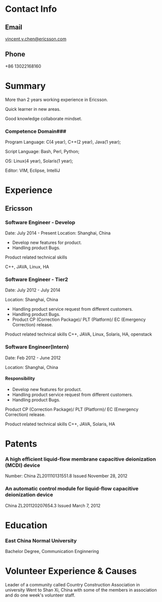 # Contact Info #
## Email ##
vincent.y.chen@ericsson.com
## Phone ##
+86 13022168160

# Summary #
More than 2 years working experience in Ericsson.

Quick learner in new areas.

Good knowledge collaborate mindset. 

### Competence Domain###

Program Language: C(4 year), C++(2 year), Java(1 year);

Script Language: Bash, Perl, Python;

OS: Linux(4 year), Solaris(1 year);

Editor: VIM, Eclipse, IntelliJ

# Experience #

## Ericsson ##

### Software Engineer - Develop ###
Date: July 2014 - Present
Location: Shanghai, China

* Develop new features for product.
* Handling product Bugs.

Product related technical skills

C++, JAVA, Linux, HA


### Software Engineer - Tier2 ###
Date: July 2012 - July 2014

Location: Shanghai, China

* Handling product service request from different customers.
* Handling product Bugs.
* Product CP (Correction Package)/ PLT (Platform)/ EC (Emergency Correction) release.

Product related technical skills
C++, JAVA, Linux, Solaris, HA, openstack

### Software Engineer(Intern) ###
Date: Feb 2012 - June 2012

Location: Shanghai, China

#### Responsibility ####
* Develop new features for product.
* Handling product service request from different customers.
* Handling product Bugs.

Product CP (Correction Package)/ PLT (Platform)/ EC (Emergency Correction) release.

Product related technical skills
C++, JAVA, Solaris, HA

# Patents #
### A high efficient liquid-flow membrane capacitive deionization (MCDI) device ###
Number: China ZL201110131551.8
Issued November 28, 2012

### An automatic control module for liquid-flow capacitive deionization device ###
China ZL201120207654.3
Issued March 7, 2012

# Education #
### East China Normal University ###
Bachelor Degree, Communication Enginnering


# Volunteer Experience & Causes #

Leader of a community called Country Construction Association in university
Went to Shan Xi, China with some of the members in association and do one week's volunteer staff.